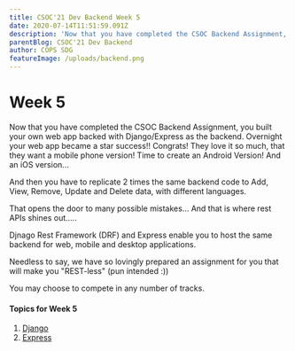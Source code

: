 ```yaml
---
title: CSOC'21 Dev Backend Week 5
date: 2020-07-14T11:51:59.091Z
description: 'Now that you have completed the CSOC Backend Assignment, you built your own web app backed with Django/Express as the backend.'
parentBlog: CSOC'21 Dev Backend
author: COPS SDG
featureImage: /uploads/backend.png
---
```


# Week 5

Now that you have completed the CSOC Backend Assignment, you built your own web app backed with Django/Express as the backend. Overnight your web app became a star success!! Congrats! They love it so much, that they want a mobile phone version! Time to create an Android Version! And an iOS version...

And then you have to replicate 2 times the same backend code to Add, View, Remove, Update and Delete data, with different languages.

That opens the door to many possible mistakes… And that is where rest APIs shines out.....

Djnago Rest Framework (DRF) and Express enable you to host the same backend for web, mobile and desktop applications.

Needless to say, we have so lovingly prepared an assignment for you that will make you "REST-less" (pun intended :))

You may choose to compete in any number of tracks.

#### Topics for Week 5

1. [Django](csoc21-backend-week5-Django-REST-Framework)
2. [Express](csoc21-backend-week5-Express-REST-Framework)
